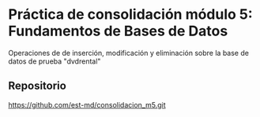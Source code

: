 # Práctica de consolidación módulo 5: Fundamentos de Bases de Datos

Operaciones de de inserción, modificación y eliminación sobre la base de datos de prueba "dvdrental"

## Repositorio

https://github.com/est-md/consolidacion_m5.git